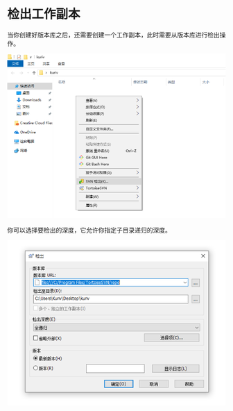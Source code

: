 # 检出工作副本

当你创建好版本库之后，还需要创建一个工作副本，此时需要从版本库进行检出操作。

![检出工作副本](./检出工作副本-1.png)

你可以选择要检出的深度，它允许你指定子目录递归的深度。

![检出工作副本](./检出工作副本-2.png)

